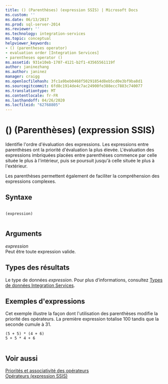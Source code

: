```yaml
---
title: () (Parenthèses) (expression SSIS) | Microsoft Docs
ms.custom: ''
ms.date: 06/13/2017
ms.prod: sql-server-2014
ms.reviewer: ''
ms.technology: integration-services
ms.topic: conceptual
helpviewer_keywords:
- () (parentheses operator)
- evaluation order [Integration Services]
- parentheses operator ()
ms.assetid: 931e10eb-1707-4121-b2f1-43565561119f
author: janinezhang
ms.author: janinez
manager: craigg
ms.openlocfilehash: 3fc1a9beb0468f50291854d8eb5cd0e3bf9ba8d1
ms.sourcegitcommit: 6fd8c1914de4c7ac24900fe388ecc7883c740077
ms.translationtype: MT
ms.contentlocale: fr-FR
ms.lasthandoff: 04/26/2020
ms.locfileid: "62768805"
---
```

# <a name="-parentheses-ssis-expression"></a>() (Parenthèses) (expression SSIS)
  Identifie l'ordre d'évaluation des expressions. Les expressions entre parenthèses ont la priorité d'évaluation la plus élevée. L'évaluation des expressions imbriquées placées entre parenthèses commence par celle située le plus à l'intérieur, puis se poursuit jusqu'à celle située le plus à l'extérieur.  
  
 Les parenthèses permettent également de faciliter la compréhension des expressions complexes.  
  
## <a name="syntax"></a>Syntaxe  
  
```  
  
(expression)  
  
```  
  
## <a name="arguments"></a>Arguments  
 *expression*  
 Peut être toute expression valide.  
  
## <a name="result-types"></a>Types des résultats  
 Le type de données *expression*. Pour plus d’informations, consultez [Types de données Integration Services](../data-flow/integration-services-data-types.md).  
  
## <a name="expression-examples"></a>Exemples d'expressions  
 Cet exemple illustre la façon dont l'utilisation des parenthèses modifie la priorité des opérateurs. La première expression totalise 100 tandis que la seconde cumule à 31.  
  
```  
(5 + 5) * (4 + 6)  
5 + 5 * 4 + 6  
  
```  
  
## <a name="see-also"></a>Voir aussi  
 [Priorités et associativité des opérateurs](operator-precedence-and-associativity.md)   
 [Opérateurs &#40;expression SSIS&#41;](operators-ssis-expression.md)  
  
  
